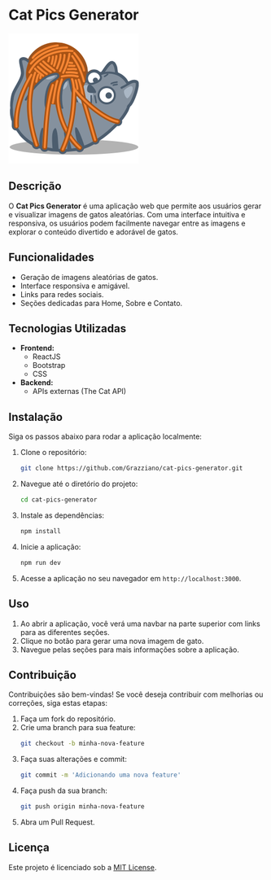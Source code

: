 # Cat Pics Generator

![Cat Pics Generator Logo](./public/182515_tied_cat_yarn_icon.png)

## Descrição

O **Cat Pics Generator** é uma aplicação web que permite aos usuários gerar e visualizar imagens de gatos aleatórias. Com uma interface intuitiva e responsiva, os usuários podem facilmente navegar entre as imagens e explorar o conteúdo divertido e adorável de gatos.

## Funcionalidades

- Geração de imagens aleatórias de gatos.
- Interface responsiva e amigável.
- Links para redes sociais.
- Seções dedicadas para Home, Sobre e Contato.

## Tecnologias Utilizadas

- **Frontend:**
  - ReactJS
  - Bootstrap
  - CSS
- **Backend:**
  - APIs externas (The Cat API)

## Instalação

Siga os passos abaixo para rodar a aplicação localmente:

1. Clone o repositório:
   ```bash
   git clone https://github.com/Grazziano/cat-pics-generator.git
   ```

2. Navegue até o diretório do projeto:
   ```bash
   cd cat-pics-generator
   ```

3. Instale as dependências:
   ```bash
   npm install
   ```

4. Inicie a aplicação:
   ```bash
   npm run dev
   ```

5. Acesse a aplicação no seu navegador em `http://localhost:3000`.

## Uso

1. Ao abrir a aplicação, você verá uma navbar na parte superior com links para as diferentes seções.
2. Clique no botão para gerar uma nova imagem de gato.
3. Navegue pelas seções para mais informações sobre a aplicação.

## Contribuição

Contribuições são bem-vindas! Se você deseja contribuir com melhorias ou correções, siga estas etapas:

1. Faça um fork do repositório.
2. Crie uma branch para sua feature:
   ```bash
   git checkout -b minha-nova-feature
   ```
3. Faça suas alterações e commit:
   ```bash
   git commit -m 'Adicionando uma nova feature'
   ```
4. Faça push da sua branch:
   ```bash
   git push origin minha-nova-feature
   ```
5. Abra um Pull Request.

## Licença

Este projeto é licenciado sob a [MIT License](LICENSE).
